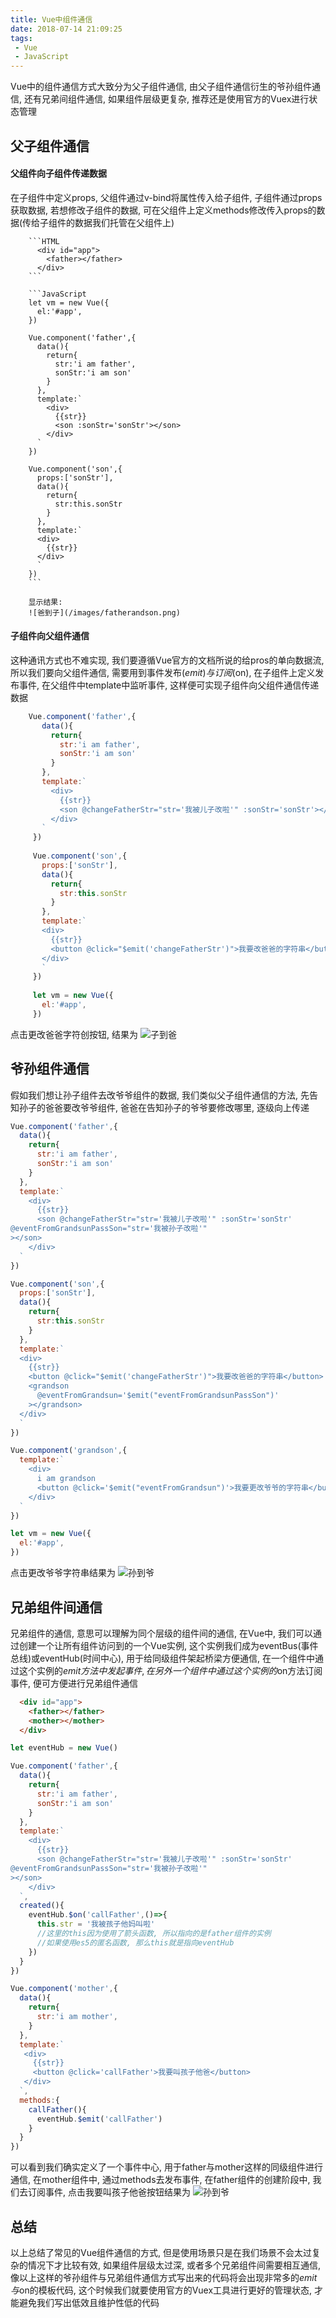 ```yaml
---
title: Vue中组件通信
date: 2018-07-14 21:09:25
tags:
 - Vue
 - JavaScript
---
```


Vue中的组件通信方式大致分为父子组件通信, 由父子组件通信衍生的爷孙组件通信, 还有兄弟间组件通信, 如果组件层级更复杂, 推荐还是使用官方的Vuex进行状态管理

## 父子组件通信
#### 父组件向子组件传递数据

  在子组件中定义props, 父组件通过v-bind将属性传入给子组件, 子组件通过props获取数据, 若想修改子组件的数据, 可在父组件上定义methods修改传入props的数据(传给子组件的数据我们托管在父组件上)
	
		```HTML 
		  <div id="app">
		    <father></father>
		  </div>
		```
		
		```JavaScript
		let vm = new Vue({
		  el:'#app',
		})
		
		Vue.component('father',{
		  data(){
		    return{
		      str:'i am father',
		      sonStr:'i am son'
		    }
		  },
		  template:`
		    <div>
		      {{str}}
		      <son :sonStr='sonStr'></son>
		    </div>
		  `
		})
		
		Vue.component('son',{
		  props:['sonStr'],
		  data(){
		    return{
		      str:this.sonStr
		    }
		  },
		  template:`
		  <div>
		    {{str}}
		  </div>
		  `
		})
		```
		
		显示结果:
		![爸到子](/images/fatherandson.png)

#### 子组件向父组件通信
   
   这种通讯方式也不难实现, 我们要遵循Vue官方的文档所说的给pros的单向数据流, 所以我们要向父组件通信, 需要用到事件发布($emit)与订阅($on), 在子组件上定义发布事件, 在父组件中template中监听事件, 这样便可实现子组件向父组件通信传递数据
   
   ```JavaScript
       Vue.component('father',{
		  data(){
		    return{
		      str:'i am father',
		      sonStr:'i am son'
		    }
		  },
		  template:`
		    <div>
		      {{str}}
		      <son @changeFatherStr="str='我被儿子改啦'" :sonStr='sonStr'></son>
		    </div>
		  `
		})
		
		Vue.component('son',{
		  props:['sonStr'],
		  data(){
		    return{
		      str:this.sonStr
		    }
		  },
		  template:`
		  <div>
		    {{str}}
		    <button @click="$emit('changeFatherStr')">我要改爸爸的字符串</button>
		  </div>
		  `
		})
		
		let vm = new Vue({
		  el:'#app',
		})
   ```
   
   点击更改爸爸字符创按钮, 结果为
   ![子到爸](/images/sonchangefather.png)
  
  
## 爷孙组件通信

假如我们想让孙子组件去改爷爷组件的数据, 我们类似父子组件通信的方法, 先告知孙子的爸爸要改爷爷组件, 爸爸在告知孙子的爷爷要修改哪里, 逐级向上传递

```JavaScript
Vue.component('father',{
  data(){
    return{
      str:'i am father',
      sonStr:'i am son'
    }
  },
  template:`
    <div>
      {{str}}
      <son @changeFatherStr="str='我被儿子改啦'" :sonStr='sonStr'
@eventFromGrandsunPassSon="str='我被孙子改啦'"
></son>
    </div>
  `
})

Vue.component('son',{
  props:['sonStr'],
  data(){
    return{
      str:this.sonStr
    }
  },
  template:`
  <div>
    {{str}}
    <button @click="$emit('changeFatherStr')">我要改爸爸的字符串</button>
    <grandson
      @eventFromGrandsun='$emit("eventFromGrandsunPassSon")'
    ></grandson>
  </div>
  `
})

Vue.component('grandson',{
  template:`
    <div>
      i am grandson
      <button @click='$emit("eventFromGrandsun")'>我要更改爷爷的字符串</button>
    </div>
  `
})

let vm = new Vue({
  el:'#app',
})
```

点击更改爷爷字符串结果为
![孙到爷](/images/grandsonchangefather.png)

## 兄弟组件间通信

兄弟组件的通信, 意思可以理解为同个层级的组件间的通信, 在Vue中, 我们可以通过创建一个让所有组件访问到的一个Vue实例, 这个实例我们成为eventBus(事件总线)或eventHub(时间中心), 用于给同级组件架起桥梁方便通信, 在一个组件中通过这个实例的$emit方法中发起事件, 在另外一个组件中通过这个实例的$on方法订阅事件, 便可方便进行兄弟组件通信

```HTML
  <div id="app">
    <father></father>
    <mother></mother>
  </div>
```

```JavaScript
let eventHub = new Vue()

Vue.component('father',{
  data(){
    return{
      str:'i am father',
      sonStr:'i am son'
    }
  },
  template:`
    <div>
      {{str}}
      <son @changeFatherStr="str='我被儿子改啦'" :sonStr='sonStr'
@eventFromGrandsunPassSon="str='我被孙子改啦'"
></son>
    </div>
  `,
  created(){
    eventHub.$on('callFather',()=>{
      this.str = '我被孩子他妈叫啦'
      //这里的this因为使用了箭头函数, 所以指向的是father组件的实例
      //如果使用es5的匿名函数, 那么this就是指向eventHub
    })
  }
})

Vue.component('mother',{
  data(){
    return{
      str:'i am mother',
    }
  },
  template:`
   <div>
     {{str}}
     <button @click='callFather'>我要叫孩子他爸</button>
   </div>
  `,
  methods:{
    callFather(){
      eventHub.$emit('callFather')
    }
  }
})
```

可以看到我们确实定义了一个事件中心, 用于father与mother这样的同级组件进行通信, 在mother组件中, 通过methods去发布事件, 在father组件的创建阶段中, 我们去订阅事件, 点击我要叫孩子他爸按钮结果为
![孙到爷](/images/mothercallfather.png)

## 总结
以上总结了常见的Vue组件通信的方式, 但是使用场景只是在我们场景不会太过复杂的情况下才比较有效, 如果组件层级太过深, 或者多个兄弟组件间需要相互通信, 像以上这样的爷孙组件与兄弟组件通信方式写出来的代码将会出现非常多的$emit与$on的模板代码, 这个时候我们就要使用官方的Vuex工具进行更好的管理状态, 才能避免我们写出低效且维护性低的代码